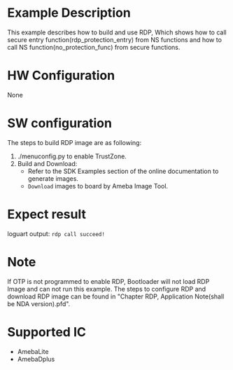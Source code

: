 # Example Description
This example describes how to build and use RDP, Which shows how to call secure entry function(rdp_protection_entry) from NS functions and how to call NS function(no_protection_func) from secure functions.

# HW Configuration
None

# SW configuration
The steps to build RDP image are as following:
1. ./menuconfig.py to enable TrustZone.
2. Build and Download:
   * Refer to the SDK Examples section of the online documentation to generate images.
   * `Download` images to board by Ameba Image Tool.

# Expect result
loguart output: `rdp call succeed!`

# Note
If OTP is not programmed to enable RDP, Bootloader will not load RDP Image and can not run this example. The steps to configure RDP and download RDP image can be found in "Chapter RDP, Application Note(shall be NDA version).pfd".

# Supported IC
* AmebaLite
* AmebaDplus
